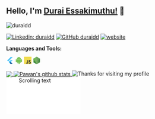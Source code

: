 ## Hello, I'm [Durai Essakimuthu!](https://duraidd.github.io/myprofile/) 👋

<p align="left"> <img src="https://komarev.com/ghpvc/?username=duraidd&label=Views&color=blue&style=plastic" alt="duraidd" /> </p>

<!-- [![Twitter: Ganesh_jdev](https://img.shields.io/twitter/follow/Ganesh_jdev?style=social)](https://twitter.com/Ganesh_jdev) -->

[![Linkedin: duraidd](https://img.shields.io/badge/durai-dd-blue?style=flat-square&logo=Linkedin&logoColor=white&link=https://www.linkedin.com/in/durai-dd/)](https://www.linkedin.com/in/durai-dd/)
[![GitHub duraidd](https://img.shields.io/github/followers/duraidd?label=follow&style=social)](https://github.com/duraidd)
[![website](https://img.shields.io/badge/PortfolioWebsite-duraidd.profile-2648ff?style=flat-square&logo=google-chrome)](https://duraidd.github.io/myprofile/)

**Languages and Tools:**

<code><img height="20" src="https://raw.githubusercontent.com/github/explore/80688e429a7d4ef2fca1e82350fe8e3517d3494d/topics/flutter/flutter.png"></code>
<code><img height="20" src="https://raw.githubusercontent.com/github/explore/80688e429a7d4ef2fca1e82350fe8e3517d3494d/topics/android/android.png"></code>
<code><img height="20" src="https://raw.githubusercontent.com/github/explore/80688e429a7d4ef2fca1e82350fe8e3517d3494d/topics/javascript/javascript.png"></code>
<code><img height="20" src="https://raw.githubusercontent.com/github/explore/80688e429a7d4ef2fca1e82350fe8e3517d3494d/topics/nodejs/nodejs.png"></code>

<a href="https://github.com/duraidd">
  <img align="center" src="https://github-readme-stats.vercel.app/api/top-langs/?username=duraidd&theme=light&hide_langs_below=1" />
</a>

<a href="https://github.com/duraidd">
 <img align="center" src="https://github-readme-stats.vercel.app/api?username=duraidd&show_icons=true&theme=light&line_height=27" alt="Pawan's github stats"/>
</a>

<!-- <a href="https://github.com/duraidd/my_shop">
 <img align="center" src="https://github-readme-stats.vercel.app/api/pin/?username=duraidd&repo=my_shop&theme=light" />
</a> -->

<img height="120" alt="Thanks for visiting my profile" width="100%" src="https://user-images.githubusercontent.com/51211116/152750260-19bbc6ed-191b-4c36-a498-23066ceb9f66.svg" />
<marquee direction="right" height="100" width="200" bgcolor="white">Scrolling text</marquee>
